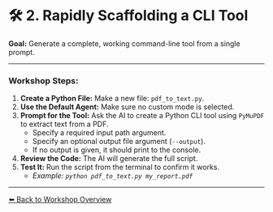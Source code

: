 
# 🛠️ 2. Rapidly Scaffolding a CLI Tool

**Goal:** Generate a complete, working command-line tool from a single prompt.

---

### Workshop Steps:

1.  **Create a Python File:** Make a new file: `pdf_to_text.py`.
2.  **Use the Default Agent:** Make sure no custom mode is selected.
3.  **Prompt for the Tool:** Ask the AI to create a Python CLI tool using `PyMuPDF` to extract text from a PDF.
    -   Specify a required input path argument.
    -   Specify an optional output file argument (`--output`).
    -   If no output is given, it should print to the console.
4.  **Review the Code:** The AI will generate the full script.
5.  **Test It:** Run the script from the terminal to confirm it works.
    -   *Example: `python pdf_to_text.py my_report.pdf`*

---
[⬅️ Back to Workshop Overview](../README.md)
